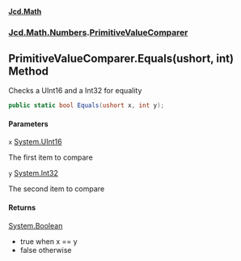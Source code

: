 #### [Jcd.Math](index.md 'index')
### [Jcd.Math.Numbers](Jcd.Math.Numbers.md 'Jcd.Math.Numbers').[PrimitiveValueComparer](Jcd.Math.Numbers.PrimitiveValueComparer.md 'Jcd.Math.Numbers.PrimitiveValueComparer')

## PrimitiveValueComparer.Equals(ushort, int) Method

Checks a UInt16 and a Int32 for equality

```csharp
public static bool Equals(ushort x, int y);
```
#### Parameters

<a name='Jcd.Math.Numbers.PrimitiveValueComparer.Equals(ushort,int).x'></a>

`x` [System.UInt16](https://docs.microsoft.com/en-us/dotnet/api/System.UInt16 'System.UInt16')

The first item to compare

<a name='Jcd.Math.Numbers.PrimitiveValueComparer.Equals(ushort,int).y'></a>

`y` [System.Int32](https://docs.microsoft.com/en-us/dotnet/api/System.Int32 'System.Int32')

The second item to compare

#### Returns
[System.Boolean](https://docs.microsoft.com/en-us/dotnet/api/System.Boolean 'System.Boolean')  
*  true when x == y  
*  false otherwise